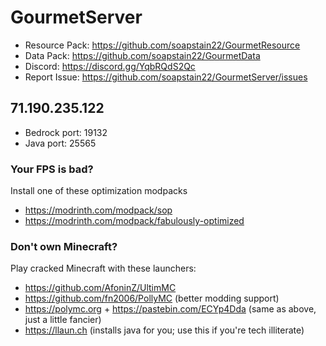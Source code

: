 # GourmetServer
- Resource Pack: https://github.com/soapstain22/GourmetResource
- Data Pack: https://github.com/soapstain22/GourmetData
- Discord: https://discord.gg/YqbRQdS2Qc
- Report Issue: https://github.com/soapstain22/GourmetServer/issues
  
##  71.190.235.122 
- Bedrock port: 19132
- Java port: 25565

### Your FPS is bad?
Install one of these optimization modpacks
- https://modrinth.com/modpack/sop
- https://modrinth.com/modpack/fabulously-optimized

### Don't own Minecraft?
Play cracked Minecraft with these launchers:
- https://github.com/AfoninZ/UltimMC
- https://github.com/fn2006/PollyMC (better modding support)
- https://polymc.org + https://pastebin.com/ECYp4Dda (same as above, just a little fancier)
- https://llaun.ch (installs java for you; use this if you're tech illiterate)
